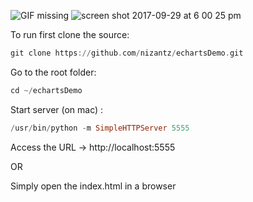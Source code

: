
![GIF missing](https://media.giphy.com/media/3o6nUXvPxHgjoH9fri/giphy.gif)
![screen shot 2017-09-29 at 6 00 25 pm](https://user-images.githubusercontent.com/90957/31040765-3086bdd0-a540-11e7-8fdc-4cf6a48a0192.png)


To run first clone the source:
```haskell
git clone https://github.com/nizantz/echartsDemo.git
```

Go to the root folder:
```haskell
cd ~/echartsDemo
```
Start server (on mac) :
```haskell
/usr/bin/python -m SimpleHTTPServer 5555
```

Access the URL -> http://localhost:5555

OR

Simply open the index.html in a browser

